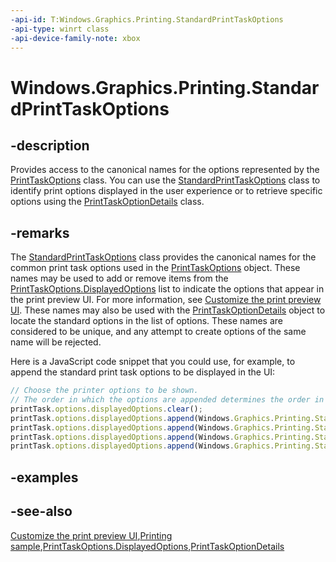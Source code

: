 ```yaml
---
-api-id: T:Windows.Graphics.Printing.StandardPrintTaskOptions
-api-type: winrt class
-api-device-family-note: xbox
---
```


<!-- Class syntax.
public class StandardPrintTaskOptions 
-->

# Windows.Graphics.Printing.StandardPrintTaskOptions

## -description
Provides access to the canonical names for the options represented by the [PrintTaskOptions](printtaskoptions.md) class. You can use the [StandardPrintTaskOptions](standardprinttaskoptions.md) class to identify print options displayed in the user experience or to retrieve specific options using the [PrintTaskOptionDetails](../windows.graphics.printing.optiondetails/printtaskoptiondetails.md) class.

## -remarks
The [StandardPrintTaskOptions](standardprinttaskoptions.md) class provides the canonical names for the common print task options used in the [PrintTaskOptions](printtaskoptions.md) object. These names may be used to add or remove items from the [PrintTaskOptions.DisplayedOptions](printtaskoptions_displayedoptions.md) list to indicate the options that appear in the print preview UI. For more information, see [Customize the print preview UI](https://docs.microsoft.com/windows/uwp/devices-sensors/customize-the-print-preview-ui). These names may also be used with the [PrintTaskOptionDetails](../windows.graphics.printing.optiondetails/printtaskoptiondetails.md) object to locate the standard options in the list of options. These names are considered to be unique, and any attempt to create options of the same name will be rejected.

Here is a JavaScript code snippet that you could use, for example, to append the standard print task options to be displayed in the UI:



```javascript
// Choose the printer options to be shown.
// The order in which the options are appended determines the order in which they appear in the UI
printTask.options.displayedOptions.clear();
printTask.options.displayedOptions.append(Windows.Graphics.Printing.StandardPrintTaskOptions.copies);
printTask.options.displayedOptions.append(Windows.Graphics.Printing.StandardPrintTaskOptions.mediaSize);
printTask.options.displayedOptions.append(Windows.Graphics.Printing.StandardPrintTaskOptions.orientation);
printTask.options.displayedOptions.append(Windows.Graphics.Printing.StandardPrintTaskOptions.duplex);
```



## -examples

## -see-also
[Customize the print preview UI](https://docs.microsoft.com/windows/uwp/devices-sensors/customize-the-print-preview-ui),[Printing sample](https://github.com/Microsoft/Windows-universal-samples/tree/master/Samples/Printing),[PrintTaskOptions.DisplayedOptions](printtaskoptions_displayedoptions.md),[PrintTaskOptionDetails](../windows.graphics.printing.optiondetails/printtaskoptiondetails.md)